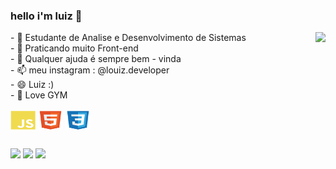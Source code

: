 ### hello i'm luiz 🤞

<div>
        <a href="https://github.com/louizdeveloper"><img src="https://github-readme-stats.vercel.app/api?username=louizdeveloper&show_icons=true&theme=dracula&include_all_commits=true&count_private=true" 
        align="right"></a>
      - 🔭 Estudante de Analise e Desenvolvimento de Sistemas <br>
      - 🌱 Praticando muito Front-end <br>
      - 🤔 Qualquer ajuda é sempre bem - vinda <br>              
      - 📫 meu instagram : @louiz.developer <br>
      - 😄 Luiz :) <br>
      - 💪 Love GYM <br>
     </div>


 

  
  
  
  <div style="display: inline_block"><br>
  <a href="https://github.com/louizdeveloper"><img align="center"  height="30" width="40"                                        src="https://raw.githubusercontent.com/devicons/devicon/master/icons/javascript/javascript-plain.svg"></a>
  <a href="https://github.com/louizdeveloper"><img align="center"  height="30" width="40" src="https://raw.githubusercontent.com/devicons/devicon/master/icons/html5/html5-original.svg"></a>
  <a href="https://github.com/louizdeveloper"><img align="center"  height="30" width="40" src="https://raw.githubusercontent.com/devicons/devicon/master/icons/css3/css3-original.svg"></a>
  

</div>
  
  
  ##
  
  <div> 
 
  <a href="https://instagram.com/louiz.developer" target="_blank"><img src="https://img.shields.io/badge/-Instagram-%23E4405F?style=for-the-badge&logo=instagram&logoColor=white" target="_blank"></a>
  <a href = "mailto:luizhick2019@gmail.com"><img src="https://img.shields.io/badge/-Gmail-%23333?style=for-the-badge&logo=gmail&logoColor=white" target="_blank"></a>
  <a href="https://www.linkedin.com/in/luiz-henrique-27a873186" target="_blank"><img src="https://img.shields.io/badge/-LinkedIn-%230077B5?style=for-the-badge&logo=linkedin&logoColor=white" target="_blank"></a> 
 
  
 
</div>
